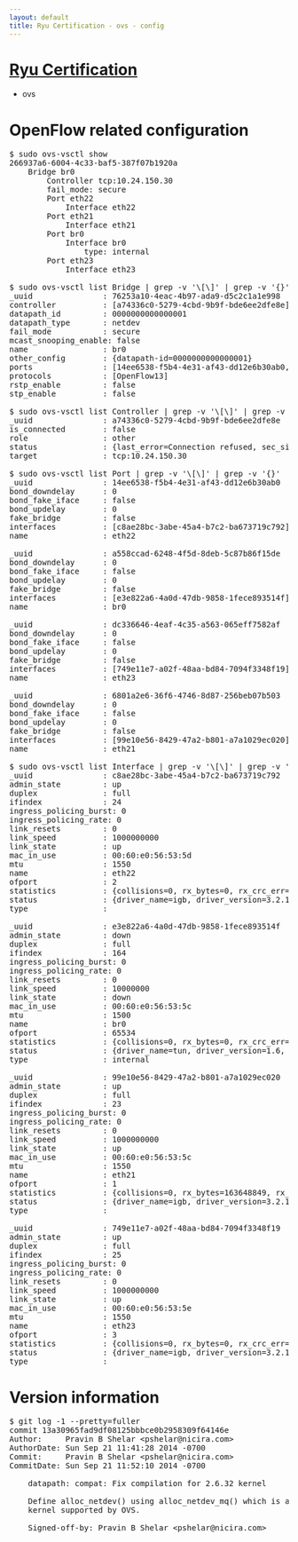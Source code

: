 ```yaml
---
layout: default
title: Ryu Certification - ovs - config
---
```

# [Ryu Certification](http://osrg.github.io/ryu/certification.html)
* ovs 

# OpenFlow related configuration
<pre>
$ sudo ovs-vsctl show
266937a6-6004-4c33-baf5-387f07b1920a
    Bridge br0
        Controller tcp:10.24.150.30
        fail_mode: secure
        Port eth22
            Interface eth22
        Port eth21
            Interface eth21
        Port br0
            Interface br0
                type: internal
        Port eth23
            Interface eth23

$ sudo ovs-vsctl list Bridge | grep -v '\[\]' | grep -v '{}'
_uuid               : 76253a10-4eac-4b97-ada9-d5c2c1a1e998
controller          : [a74336c0-5279-4cbd-9b9f-bde6ee2dfe8e]
datapath_id         : 0000000000000001
datapath_type       : netdev
fail_mode           : secure
mcast_snooping_enable: false
name                : br0
other_config        : {datapath-id=0000000000000001}
ports               : [14ee6538-f5b4-4e31-af43-dd12e6b30ab0, 6801a2e6-36f6-4746-8d87-256beb07b503, a558ccad-6248-4f5d-8deb-5c87b86f15de, dc336646-4eaf-4c35-a563-065eff7582af]
protocols           : [OpenFlow13]
rstp_enable         : false
stp_enable          : false

$ sudo ovs-vsctl list Controller | grep -v '\[\]' | grep -v '{}'
_uuid               : a74336c0-5279-4cbd-9b9f-bde6ee2dfe8e
is_connected        : false
role                : other
status              : {last_error=Connection refused, sec_since_connect=666, sec_since_disconnect=5, state=BACKOFF}
target              : tcp:10.24.150.30

$ sudo ovs-vsctl list Port | grep -v '\[\]' | grep -v '{}'
_uuid               : 14ee6538-f5b4-4e31-af43-dd12e6b30ab0
bond_downdelay      : 0
bond_fake_iface     : false
bond_updelay        : 0
fake_bridge         : false
interfaces          : [c8ae28bc-3abe-45a4-b7c2-ba673719c792]
name                : eth22

_uuid               : a558ccad-6248-4f5d-8deb-5c87b86f15de
bond_downdelay      : 0
bond_fake_iface     : false
bond_updelay        : 0
fake_bridge         : false
interfaces          : [e3e822a6-4a0d-47db-9858-1fece893514f]
name                : br0

_uuid               : dc336646-4eaf-4c35-a563-065eff7582af
bond_downdelay      : 0
bond_fake_iface     : false
bond_updelay        : 0
fake_bridge         : false
interfaces          : [749e11e7-a02f-48aa-bd84-7094f3348f19]
name                : eth23

_uuid               : 6801a2e6-36f6-4746-8d87-256beb07b503
bond_downdelay      : 0
bond_fake_iface     : false
bond_updelay        : 0
fake_bridge         : false
interfaces          : [99e10e56-8429-47a2-b801-a7a1029ec020]
name                : eth21

$ sudo ovs-vsctl list Interface | grep -v '\[\]' | grep -v '{}'
_uuid               : c8ae28bc-3abe-45a4-b7c2-ba673719c792
admin_state         : up
duplex              : full
ifindex             : 24
ingress_policing_burst: 0
ingress_policing_rate: 0
link_resets         : 0
link_speed          : 1000000000
link_state          : up
mac_in_use          : 00:60:e0:56:53:5d
mtu                 : 1550
name                : eth22
ofport              : 2
statistics          : {collisions=0, rx_bytes=0, rx_crc_err=0, rx_dropped=0, rx_errors=0, rx_frame_err=0, rx_over_err=0, rx_packets=0, tx_bytes=2234458290, tx_dropped=0, tx_errors=0, tx_packets=47325449}
status              : {driver_name=igb, driver_version=3.2.10-k, firmware_version=2.10-9}
type                : 

_uuid               : e3e822a6-4a0d-47db-9858-1fece893514f
admin_state         : down
duplex              : full
ifindex             : 164
ingress_policing_burst: 0
ingress_policing_rate: 0
link_resets         : 0
link_speed          : 10000000
link_state          : down
mac_in_use          : 00:60:e0:56:53:5c
mtu                 : 1500
name                : br0
ofport              : 65534
statistics          : {collisions=0, rx_bytes=0, rx_crc_err=0, rx_dropped=0, rx_errors=0, rx_frame_err=0, rx_over_err=0, rx_packets=0, tx_bytes=0, tx_dropped=0, tx_errors=0, tx_packets=0}
status              : {driver_name=tun, driver_version=1.6, firmware_version=N/A}
type                : internal

_uuid               : 99e10e56-8429-47a2-b801-a7a1029ec020
admin_state         : up
duplex              : full
ifindex             : 23
ingress_policing_burst: 0
ingress_policing_rate: 0
link_resets         : 0
link_speed          : 1000000000
link_state          : up
mac_in_use          : 00:60:e0:56:53:5c
mtu                 : 1550
name                : eth21
ofport              : 1
statistics          : {collisions=0, rx_bytes=163648849, rx_crc_err=0, rx_dropped=0, rx_errors=0, rx_frame_err=0, rx_over_err=0, rx_packets=74605760, tx_bytes=0, tx_dropped=0, tx_errors=0, tx_packets=0}
status              : {driver_name=igb, driver_version=3.2.10-k, firmware_version=2.10-9}
type                : 

_uuid               : 749e11e7-a02f-48aa-bd84-7094f3348f19
admin_state         : up
duplex              : full
ifindex             : 25
ingress_policing_burst: 0
ingress_policing_rate: 0
link_resets         : 0
link_speed          : 1000000000
link_state          : up
mac_in_use          : 00:60:e0:56:53:5e
mtu                 : 1550
name                : eth23
ofport              : 3
statistics          : {collisions=0, rx_bytes=0, rx_crc_err=0, rx_dropped=0, rx_errors=0, rx_frame_err=0, rx_over_err=0, rx_packets=0, tx_bytes=2463431204, tx_dropped=0, tx_errors=0, tx_packets=4505599}
status              : {driver_name=igb, driver_version=3.2.10-k, firmware_version=2.10-9}
type                : 
</pre>

# Version information
<pre>
$ git log -1 --pretty=fuller
commit 13a30965fad9df08125bbbce0b2958309f64146e
Author:     Pravin B Shelar &lt;pshelar@nicira.com&gt;
AuthorDate: Sun Sep 21 11:41:28 2014 -0700
Commit:     Pravin B Shelar &lt;pshelar@nicira.com&gt;
CommitDate: Sun Sep 21 11:52:10 2014 -0700

    datapath: compat: Fix compilation for 2.6.32 kernel
    
    Define alloc_netdev&#40;&#41; using alloc_netdev_mq&#40;&#41; which is available on all
    kernel supported by OVS.
    
    Signed-off-by: Pravin B Shelar &lt;pshelar@nicira.com&gt;
</pre>
